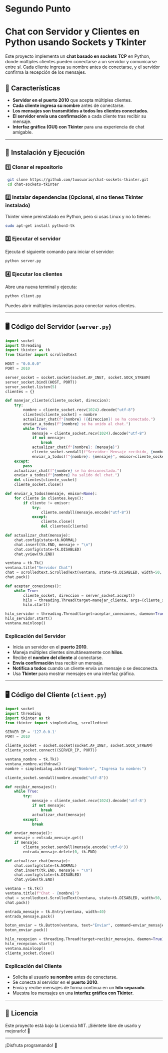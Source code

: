 # Segundo Punto 

# Chat con Servidor y Clientes en Python usando Sockets y Tkinter

Este proyecto implementa un **chat basado en sockets TCP** en Python, donde múltiples clientes pueden conectarse a un servidor y comunicarse entre sí. Cada cliente ingresa su nombre antes de conectarse, y el servidor confirma la recepción de los mensajes.

## 📌 Características
- **Servidor en el puerto 2010** que acepta múltiples clientes.
- **Cada cliente ingresa su nombre** antes de conectarse.
- **Los mensajes son transmitidos a todos los clientes conectados.**
- **El servidor envía una confirmación** a cada cliente tras recibir su mensaje.
- **Interfaz gráfica (GUI) con Tkinter** para una experiencia de chat amigable.

---

## 🚀 Instalación y Ejecución

### **1️⃣ Clonar el repositorio**
```bash
 git clone https://github.com/tuusuario/chat-sockets-tkinter.git
 cd chat-sockets-tkinter
```

### **2️⃣ Instalar dependencias (Opcional, si no tienes Tkinter instalado)**
Tkinter viene preinstalado en Python, pero si usas Linux y no lo tienes:
```bash
sudo apt-get install python3-tk
```

### **3️⃣ Ejecutar el servidor**
Ejecuta el siguiente comando para iniciar el servidor:
```bash
python server.py
```

### **4️⃣ Ejecutar los clientes**
Abre una nueva terminal y ejecuta:
```bash
python client.py
```
Puedes abrir múltiples instancias para conectar varios clientes.

---

## 🖥️ Código del Servidor (`server.py`)
```python
import socket
import threading
import tkinter as tk
from tkinter import scrolledtext

HOST = "0.0.0.0"
PORT = 2010

server_socket = socket.socket(socket.AF_INET, socket.SOCK_STREAM)
server_socket.bind((HOST, PORT))
server_socket.listen(5)
clientes = {}

def manejar_cliente(cliente_socket, direccion):
    try:
        nombre = cliente_socket.recv(1024).decode("utf-8")
        clientes[cliente_socket] = nombre
        actualizar_chat(f"{nombre} ({direccion}) se ha conectado.")
        enviar_a_todos(f"{nombre} se ha unido al chat.")
        while True:
            mensaje = cliente_socket.recv(1024).decode("utf-8")
            if not mensaje:
                break
            actualizar_chat(f"{nombre}: {mensaje}")
            cliente_socket.sendall(f"Servidor: Mensaje recibido, {nombre}.".encode("utf-8"))
            enviar_a_todos(f"{nombre}: {mensaje}", emisor=cliente_socket)
    except:
        pass
    actualizar_chat(f"{nombre} se ha desconectado.")
    enviar_a_todos(f"{nombre} ha salido del chat.")
    del clientes[cliente_socket]
    cliente_socket.close()

def enviar_a_todos(mensaje, emisor=None):
    for cliente in clientes.keys():
        if cliente != emisor:
            try:
                cliente.sendall(mensaje.encode("utf-8"))
            except:
                cliente.close()
                del clientes[cliente]

def actualizar_chat(mensaje):
    chat.config(state=tk.NORMAL)
    chat.insert(tk.END, mensaje + "\n")
    chat.config(state=tk.DISABLED)
    chat.yview(tk.END)

ventana = tk.Tk()
ventana.title("Servidor Chat")
chat = scrolledtext.ScrolledText(ventana, state=tk.DISABLED, width=50, height=20)
chat.pack()

def aceptar_conexiones():
    while True:
        cliente_socket, direccion = server_socket.accept()
        hilo = threading.Thread(target=manejar_cliente, args=(cliente_socket, direccion))
        hilo.start()

hilo_servidor = threading.Thread(target=aceptar_conexiones, daemon=True)
hilo_servidor.start()
ventana.mainloop()
```

### **Explicación del Servidor**
- Inicia un servidor en el **puerto 2010**.
- Maneja múltiples clientes simultáneamente con **hilos**.
- Recibe el **nombre del cliente** al conectarse.
- **Envía confirmación** tras recibir un mensaje.
- **Notifica a todos** cuando un cliente envía un mensaje o se desconecta.
- Usa **Tkinter** para mostrar mensajes en una interfaz gráfica.

---

## 🖥️ Código del Cliente (`client.py`)
```python
import socket
import threading
import tkinter as tk
from tkinter import simpledialog, scrolledtext

SERVER_IP = '127.0.0.1'
PORT = 2010

cliente_socket = socket.socket(socket.AF_INET, socket.SOCK_STREAM)
cliente_socket.connect((SERVER_IP, PORT))

ventana_nombre = tk.Tk()
ventana_nombre.withdraw()
nombre = simpledialog.askstring("Nombre", "Ingresa tu nombre:")

cliente_socket.sendall(nombre.encode("utf-8"))

def recibir_mensajes():
    while True:
        try:
            mensaje = cliente_socket.recv(1024).decode('utf-8')
            if not mensaje:
                break
            actualizar_chat(mensaje)
        except:
            break

def enviar_mensaje():
    mensaje = entrada_mensaje.get()
    if mensaje:
        cliente_socket.sendall(mensaje.encode('utf-8'))
        entrada_mensaje.delete(0, tk.END)

def actualizar_chat(mensaje):
    chat.config(state=tk.NORMAL)
    chat.insert(tk.END, mensaje + "\n")
    chat.config(state=tk.DISABLED)
    chat.yview(tk.END)

ventana = tk.Tk()
ventana.title(f"Chat - {nombre}")
chat = scrolledtext.ScrolledText(ventana, state=tk.DISABLED, width=50, height=20)
chat.pack()

entrada_mensaje = tk.Entry(ventana, width=40)
entrada_mensaje.pack()

boton_enviar = tk.Button(ventana, text="Enviar", command=enviar_mensaje)
boton_enviar.pack()

hilo_recepcion = threading.Thread(target=recibir_mensajes, daemon=True)
hilo_recepcion.start()
ventana.mainloop()
cliente_socket.close()
```

### **Explicación del Cliente**
- Solicita al usuario **su nombre** antes de conectarse.
- Se conecta al servidor en el **puerto 2010**.
- Envía y recibe mensajes de forma continua en un **hilo separado**.
- Muestra los mensajes en una **interfaz gráfica con Tkinter**.

---

## 📜 Licencia
Este proyecto está bajo la Licencia MIT. ¡Siéntete libre de usarlo y mejorarlo! 🎉

---

¡Disfruta programando! 🚀
